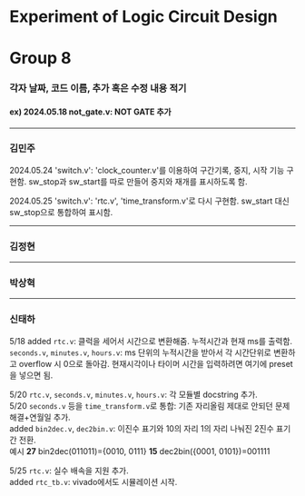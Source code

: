 # Experiment of Logic Circuit Design
# Group 8


### 각자 날짜, 코드 이름, 추가 혹은 수정 내용 적기
#### ex) 2024.05.18 not_gate.v: NOT GATE 추가


---

### 김민주
2024.05.24 'switch.v': 'clock_counter.v'를 이용하여 구간기록, 중지, 시작 기능 구현함. sw_stop과 sw_start를 따로 만들어 중지와 재개를 표시하도록 함.

2024.05.25 'switch.v': 'rtc.v', 'time_transform.v'로 다시 구현함. sw_start 대신 sw_stop으로 통합하여 표시함.



---

### 김정현




---

### 박상혁




---

### 신태하
5/18 added `rtc.v`: 클럭을 세어서 시간으로 변환해줌. 누적시간과 현재 ms를 출력함.  
`seconds.v`, `minutes.v`, `hours.v`: ms 단위의 누적시간을 받아서 각 시간단위로 변환하고 overflow 시 0으로 돌아감. 현재시각이나 타이머 시간을 입력하려면 여기에 preset을 넣으면 됨.

5/20 `rtc.v`, `seconds.v`, `minutes.v`, `hours.v`: 각 모듈별 docstring 추가.  
5/20 `seconds.v` 등을 `time_transform.v`로 통합: 기존 자리올림 제대로 안되던 문제 해결+연월일 추가.  
added `bin2dec.v`, `dec2bin.v`: 이진수 표기와 10의 자리 1의 자리 나눠진 2진수 표기 간 전환.  
예시 **27** bin2dec(011011)={0010, 0111} **15** dec2bin({0001, 0101})=001111

5/25 `rtc.v`: 실수 배속을 지원 추가.  
added `rtc_tb.v`: vivado에서도 시뮬레이션 시작.
